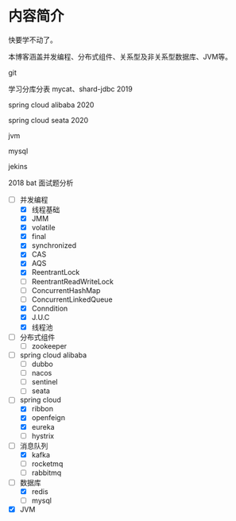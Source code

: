 # 内容简介

快要学不动了。

本博客涵盖并发编程、分布式组件、关系型及非关系型数据库、JVM等。



git

学习分库分表 mycat、shard-jdbc 2019

spring cloud alibaba 2020

spring cloud seata 2020

jvm

mysql

jekins

2018 bat 面试题分析



- [ ] 并发编程
  - [x] 线程基础
  - [x] JMM
  - [x] volatile
  - [x] final
  - [x] synchronized
  - [x] CAS
  - [x] AQS
  - [x] ReentrantLock
  - [ ] ReentrantReadWriteLock
  - [ ] ConcurrentHashMap
  - [ ] ConcurrentLinkedQueue
  - [x] Conndition
  - [x] J.U.C
  - [x] 线程池
- [ ] 分布式组件
  - [ ] zookeeper
- [ ] spring cloud alibaba
  - [ ] dubbo
  - [ ] nacos
  - [ ] sentinel
  - [ ] seata
- [ ] spring cloud
  - [x] ribbon
  - [x] openfeign
  - [x] eureka 
  - [ ] hystrix
- [ ] 消息队列
  - [x] kafka
  - [ ] rocketmq
  - [ ] rabbitmq
- [ ] 数据库
  - [x] redis
  - [ ] mysql
- [x] JVM
